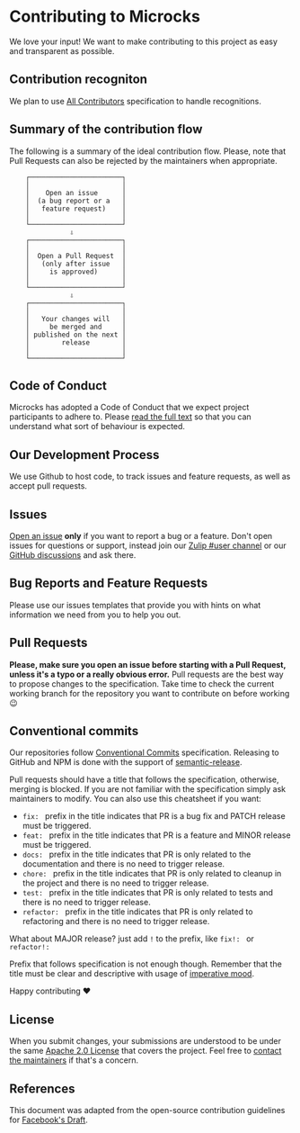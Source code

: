 # Contributing to Microcks

We love your input! We want to make contributing to this project as easy and transparent as possible.

## Contribution recogniton

We plan to use [All Contributors](https://allcontributors.org/docs/en/specification) specification to handle recognitions.

## Summary of the contribution flow

The following is a summary of the ideal contribution flow. Please, note that Pull Requests can also be rejected by the maintainers when appropriate.

```
    ┌───────────────────────┐
    │                       │
    │    Open an issue      │
    │  (a bug report or a   │
    │   feature request)    │
    │                       │
    └───────────────────────┘
               ⇩
    ┌───────────────────────┐
    │                       │
    │  Open a Pull Request  │
    │   (only after issue   │
    │     is approved)      │
    │                       │
    └───────────────────────┘
               ⇩
    ┌───────────────────────┐
    │                       │
    │   Your changes will   │
    │     be merged and     │
    │ published on the next │
    │        release        │
    │                       │
    └───────────────────────┘
```

## Code of Conduct

Microcks has adopted a Code of Conduct that we expect project participants to adhere to. Please [read the full text](CODE_OF_CONDUCT.md) so that you can understand what sort of behaviour is expected.

## Our Development Process

We use Github to host code, to track issues and feature requests, as well as accept pull requests.

## Issues

[Open an issue](https://github.com/microcks/microcks/issues/new) **only** if you want to report a bug or a feature. Don't open issues for questions or support, instead join our [Zulip #user channel](https://microcksio.zulipchat.com/) or our [GitHub discussions](https://github.com/orgs/microcks/discussions) and ask there. 

## Bug Reports and Feature Requests

Please use our issues templates that provide you with hints on what information we need from you to help you out.

## Pull Requests

**Please, make sure you open an issue before starting with a Pull Request, unless it's a typo or a really obvious error.** Pull requests are the best way to propose changes to the specification. Take time to check the current working branch for the repository you want to contribute on before working :wink:

## Conventional commits

Our repositories follow [Conventional Commits](https://www.conventionalcommits.org/en/v1.0.0/#summary) specification. Releasing to GitHub and NPM is done with the support of [semantic-release](https://semantic-release.gitbook.io/semantic-release/).

Pull requests should have a title that follows the specification, otherwise, merging is blocked. If you are not familiar with the specification simply ask maintainers to modify. You can also use this cheatsheet if you want:

- `fix: ` prefix in the title indicates that PR is a bug fix and PATCH release must be triggered.
- `feat: ` prefix in the title indicates that PR is a feature and MINOR release must be triggered.
- `docs: ` prefix in the title indicates that PR is only related to the documentation and there is no need to trigger release.
- `chore: ` prefix in the title indicates that PR is only related to cleanup in the project and there is no need to trigger release.
- `test: ` prefix in the title indicates that PR is only related to tests and there is no need to trigger release.
- `refactor: ` prefix in the title indicates that PR is only related to refactoring and there is no need to trigger release.

What about MAJOR release? just add `!` to the prefix, like `fix!: ` or `refactor!: `

Prefix that follows specification is not enough though. Remember that the title must be clear and descriptive with usage of [imperative mood](https://chris.beams.io/posts/git-commit/#imperative).

Happy contributing :heart:

## License

When you submit changes, your submissions are understood to be under the same [Apache 2.0 License](https://github.com/microcks/microcks/blob/master/LICENSE) that covers the project. Feel free to [contact the maintainers](https://microcksio.zulipchat.com/) if that's a concern.

## References

This document was adapted from the open-source contribution guidelines for [Facebook's Draft](https://github.com/facebook/draft-js/blob/master/CONTRIBUTING.md).

